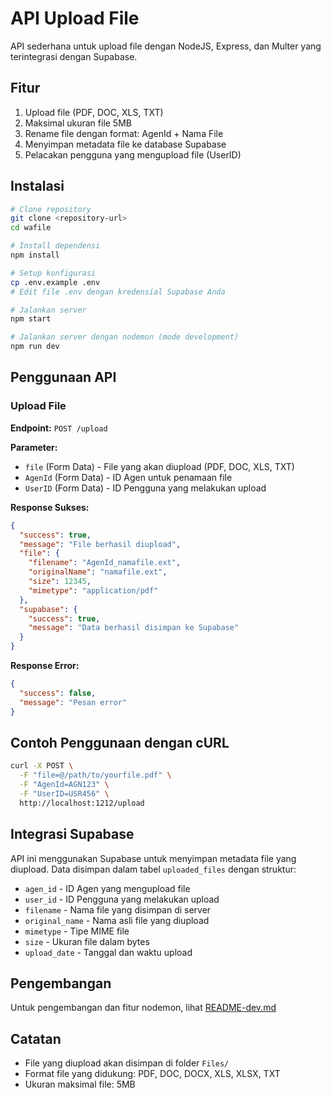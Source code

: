 # API Upload File

API sederhana untuk upload file dengan NodeJS, Express, dan Multer yang terintegrasi dengan Supabase.

## Fitur

1. Upload file (PDF, DOC, XLS, TXT)
2. Maksimal ukuran file 5MB
3. Rename file dengan format: AgenId + Nama File
4. Menyimpan metadata file ke database Supabase
5. Pelacakan pengguna yang mengupload file (UserID)

## Instalasi

```bash
# Clone repository
git clone <repository-url>
cd wafile

# Install dependensi
npm install

# Setup konfigurasi
cp .env.example .env
# Edit file .env dengan kredensial Supabase Anda

# Jalankan server
npm start

# Jalankan server dengan nodemon (mode development)
npm run dev
```

## Penggunaan API

### Upload File

**Endpoint:** `POST /upload`

**Parameter:**
- `file` (Form Data) - File yang akan diupload (PDF, DOC, XLS, TXT)
- `AgenId` (Form Data) - ID Agen untuk penamaan file
- `UserID` (Form Data) - ID Pengguna yang melakukan upload

**Response Sukses:**
```json
{
  "success": true,
  "message": "File berhasil diupload",
  "file": {
    "filename": "AgenId_namafile.ext",
    "originalName": "namafile.ext",
    "size": 12345,
    "mimetype": "application/pdf"
  },
  "supabase": {
    "success": true,
    "message": "Data berhasil disimpan ke Supabase"
  }
}
```

**Response Error:**
```json
{
  "success": false,
  "message": "Pesan error"
}
```

## Contoh Penggunaan dengan cURL

```bash
curl -X POST \
  -F "file=@/path/to/yourfile.pdf" \
  -F "AgenId=AGN123" \
  -F "UserID=USR456" \
  http://localhost:1212/upload
```

## Integrasi Supabase

API ini menggunakan Supabase untuk menyimpan metadata file yang diupload. Data disimpan dalam tabel `uploaded_files` dengan struktur:

- `agen_id` - ID Agen yang mengupload file
- `user_id` - ID Pengguna yang melakukan upload
- `filename` - Nama file yang disimpan di server
- `original_name` - Nama asli file yang diupload
- `mimetype` - Tipe MIME file
- `size` - Ukuran file dalam bytes
- `upload_date` - Tanggal dan waktu upload

## Pengembangan

Untuk pengembangan dan fitur nodemon, lihat [README-dev.md](README-dev.md)

## Catatan

- File yang diupload akan disimpan di folder `Files/`
- Format file yang didukung: PDF, DOC, DOCX, XLS, XLSX, TXT
- Ukuran maksimal file: 5MB 